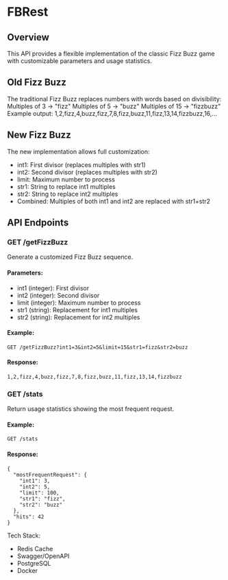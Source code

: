 # FBRest

## Overview
This API provides a flexible implementation of the classic Fizz Buzz game with customizable parameters and usage statistics.

## Old Fizz Buzz 
The traditional Fizz Buzz replaces numbers with words based on divisibility:
Multiples of 3 → "fizz"
Multiples of 5 → "buzz"
Multiples of 15 → "fizzbuzz"
Example output: 1,2,fizz,4,buzz,fizz,7,8,fizz,buzz,11,fizz,13,14,fizzbuzz,16,...

## New Fizz Buzz 
The new implementation allows full customization:
- int1: First divisor (replaces multiples with str1)
- int2: Second divisor (replaces multiples with str2)
- limit: Maximum number to process
- str1: String to replace int1 multiples
- str2: String to replace int2 multiples
- Combined: Multiples of both int1 and int2 are replaced with str1+str2

## API Endpoints
### GET /getFizzBuzz

Generate a customized Fizz Buzz sequence.

#### Parameters:
- int1 (integer): First divisor
- int2 (integer): Second divisor
- limit (integer): Maximum number to process
- str1 (string): Replacement for int1 multiples
- str2 (string): Replacement for int2 multiples

#### Example:
```
GET /getFizzBuzz?int1=3&int2=5&limit=15&str1=fizz&str2=buzz
```

#### Response:
```
1,2,fizz,4,buzz,fizz,7,8,fizz,buzz,11,fizz,13,14,fizzbuzz
```

### GET /stats

Return usage statistics showing the most frequent request.

#### Example:
```
GET /stats
```

#### Response:
```
{
  "mostFrequentRequest": {
    "int1": 3,
    "int2": 5,
    "limit": 100,
    "str1": "fizz",
    "str2": "buzz"
  },
  "hits": 42
}
```


Tech Stack:
- Redis Cache
- Swagger/OpenAPI
- PostgreSQL
- Docker

